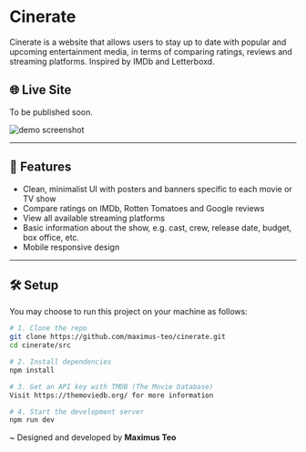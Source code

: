 # Cinerate 

Cinerate is a website that allows users to stay up to date with popular and upcoming entertainment media, in terms of comparing ratings, reviews and streaming platforms. Inspired by IMDb and Letterboxd.

## 🌐 Live Site

To be published soon.

![demo screenshot](./screenshot.png)

---

## 🚀 Features

- Clean, minimalist UI with posters and banners specific to each movie or TV show
- Compare ratings on IMDb, Rotten Tomatoes and Google reviews
- View all available streaming platforms
- Basic information about the show, e.g. cast, crew, release date, budget, box office, etc.
- Mobile responsive design

---

## 🛠️ Setup

You may choose to run this project on your machine as follows:

```bash
# 1. Clone the repo
git clone https://github.com/maximus-teo/cinerate.git
cd cinerate/src

# 2. Install dependencies
npm install

# 3. Get an API key with TMDB (The Movie Database)
Visit https://themoviedb.org/ for more information

# 4. Start the development server
npm run dev
```

~ Designed and developed by **Maximus Teo**